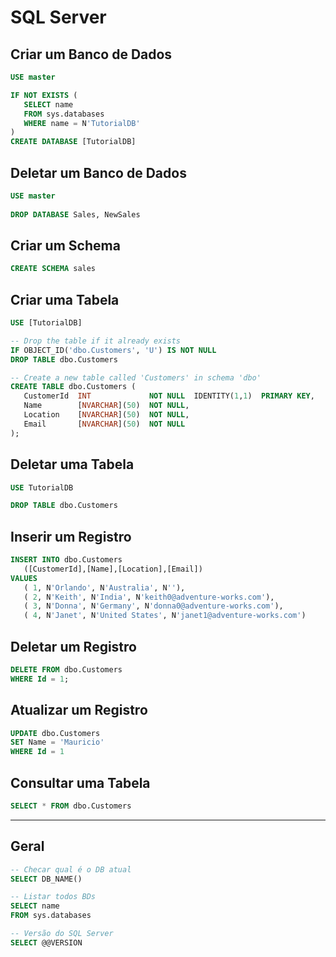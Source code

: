 # SQL Server

## Criar um Banco de Dados

~~~sql
USE master

IF NOT EXISTS (
   SELECT name
   FROM sys.databases
   WHERE name = N'TutorialDB'
)
CREATE DATABASE [TutorialDB]
~~~

## Deletar um Banco de Dados

~~~sql
USE master
 
DROP DATABASE Sales, NewSales
~~~

## Criar um Schema

~~~sql
CREATE SCHEMA sales
~~~

## Criar uma Tabela

~~~sql
USE [TutorialDB]

-- Drop the table if it already exists
IF OBJECT_ID('dbo.Customers', 'U') IS NOT NULL
DROP TABLE dbo.Customers

-- Create a new table called 'Customers' in schema 'dbo'
CREATE TABLE dbo.Customers (
   CustomerId  INT             NOT NULL  IDENTITY(1,1)  PRIMARY KEY, 
   Name        [NVARCHAR](50)  NOT NULL,
   Location    [NVARCHAR](50)  NOT NULL,
   Email       [NVARCHAR](50)  NOT NULL
);
~~~

## Deletar uma Tabela

~~~sql
USE TutorialDB

DROP TABLE dbo.Customers
~~~

## Inserir um Registro

~~~sql
INSERT INTO dbo.Customers
   ([CustomerId],[Name],[Location],[Email])
VALUES
   ( 1, N'Orlando', N'Australia', N''),
   ( 2, N'Keith', N'India', N'keith0@adventure-works.com'),
   ( 3, N'Donna', N'Germany', N'donna0@adventure-works.com'),
   ( 4, N'Janet', N'United States', N'janet1@adventure-works.com')
~~~

## Deletar um Registro

~~~sql
DELETE FROM dbo.Customers
WHERE Id = 1;
~~~

## Atualizar um Registro

~~~sql
UPDATE dbo.Customers
SET Name = 'Mauricio'
WHERE Id = 1
~~~

## Consultar uma Tabela

~~~sql
SELECT * FROM dbo.Customers
~~~

- - - - - - - - - - - - - 

## Geral

~~~sql
-- Checar qual é o DB atual 
SELECT DB_NAME()

-- Listar todos BDs
SELECT name
FROM sys.databases

-- Versão do SQL Server
SELECT @@VERSION
~~~
